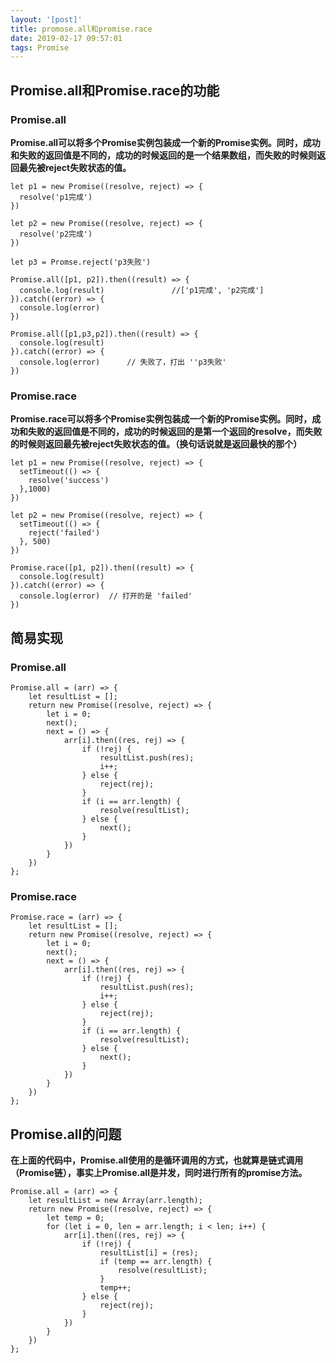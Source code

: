 ```yaml
---
layout: '[post]'
title: promose.all和promise.race
date: 2019-02-17 09:57:01
tags: Promise
---
```

## Promise.all和Promise.race的功能
### Promise.all
**Promise.all可以将多个Promise实例包装成一个新的Promise实例。同时，成功和失败的返回值是不同的，成功的时候返回的是一个结果数组，而失败的时候则返回最先被reject失败状态的值。**

```
let p1 = new Promise((resolve, reject) => {
  resolve('p1完成')
})

let p2 = new Promise((resolve, reject) => {
  resolve('p2完成')
})

let p3 = Promse.reject('p3失败')

Promise.all([p1, p2]).then((result) => {
  console.log(result)               //['p1完成', 'p2完成']
}).catch((error) => {
  console.log(error)
})

Promise.all([p1,p3,p2]).then((result) => {
  console.log(result)
}).catch((error) => {
  console.log(error)      // 失败了，打出 ''p3失败'
})
```
### Promise.race
**Promise.race可以将多个Promise实例包装成一个新的Promise实例。同时，成功和失败的返回值是不同的，成功的时候返回的是第一个返回的resolve，而失败的时候则返回最先被reject失败状态的值。（换句话说就是返回最快的那个）**

```
let p1 = new Promise((resolve, reject) => {
  setTimeout(() => {
    resolve('success')
  },1000)
})

let p2 = new Promise((resolve, reject) => {
  setTimeout(() => {
    reject('failed')
  }, 500)
})

Promise.race([p1, p2]).then((result) => {
  console.log(result)
}).catch((error) => {
  console.log(error)  // 打开的是 'failed'
})
```
## 简易实现
### Promise.all
```
Promise.all = (arr) => {
    let resultList = [];
    return new Promise((resolve, reject) => {
        let i = 0;
        next();
        next = () => {
            arr[i].then((res, rej) => {
                if (!rej) {
                    resultList.push(res);
                    i++;
                } else {
                    reject(rej);
                }
                if (i == arr.length) {
                    resolve(resultList);
                } else {
                    next();
                }
            })
        }
    })
};
```
### Promise.race
```
Promise.race = (arr) => {
    let resultList = [];
    return new Promise((resolve, reject) => {
        let i = 0;
        next();
        next = () => {
            arr[i].then((res, rej) => {
                if (!rej) {
                    resultList.push(res);
                    i++;
                } else {
                    reject(rej);
                }
                if (i == arr.length) {
                    resolve(resultList);
                } else {
                    next();
                }
            })
        }
    })
};
```
## Promise.all的问题
**在上面的代码中，Promise.all使用的是循环调用的方式，也就算是链式调用（Promise链），事实上Promise.all是并发，同时进行所有的promise方法。**

```
Promise.all = (arr) => {
    let resultList = new Array(arr.length);
    return new Promise((resolve, reject) => {
        let temp = 0;
        for (let i = 0, len = arr.length; i < len; i++) {
            arr[i].then((res, rej) => {
                if (!rej) {
                    resultList[i] = (res);
                    if (temp == arr.length) {
                        resolve(resultList);
                    }
                    temp++;
                } else {
                    reject(rej);
                }
            })
        }
    })
};
```

